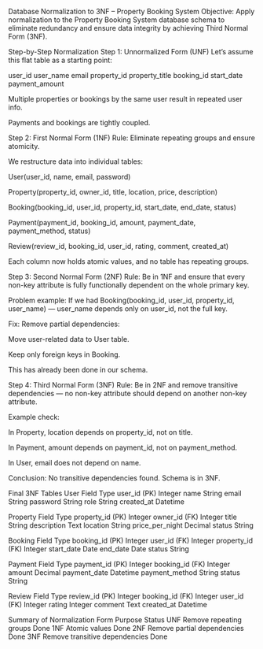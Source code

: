 Database Normalization to 3NF – Property Booking System
Objective:
Apply normalization to the Property Booking System database schema to eliminate redundancy and ensure data integrity by achieving Third Normal Form (3NF).

Step-by-Step Normalization
Step 1: Unnormalized Form (UNF)
Let’s assume this flat table as a starting point:

user_id	user_name	email	property_id	property_title	booking_id	start_date	payment_amount

Multiple properties or bookings by the same user result in repeated user info.

Payments and bookings are tightly coupled.

Step 2: First Normal Form (1NF)
Rule: Eliminate repeating groups and ensure atomicity.

We restructure data into individual tables:

User(user_id, name, email, password)

Property(property_id, owner_id, title, location, price, description)

Booking(booking_id, user_id, property_id, start_date, end_date, status)

Payment(payment_id, booking_id, amount, payment_date, payment_method, status)

Review(review_id, booking_id, user_id, rating, comment, created_at)

Each column now holds atomic values, and no table has repeating groups.

Step 3: Second Normal Form (2NF)
Rule: Be in 1NF and ensure that every non-key attribute is fully functionally dependent on the whole primary key.

Problem example:
If we had Booking(booking_id, user_id, property_id, user_name) — user_name depends only on user_id, not the full key.

Fix: Remove partial dependencies:

Move user-related data to User table.

Keep only foreign keys in Booking.

This has already been done in our schema.

Step 4: Third Normal Form (3NF)
Rule: Be in 2NF and remove transitive dependencies — no non-key attribute should depend on another non-key attribute.

Example check:

In Property, location depends on property_id, not on title.

In Payment, amount depends on payment_id, not on payment_method.

In User, email does not depend on name.

Conclusion: No transitive dependencies found. 
Schema is in 3NF.

Final 3NF Tables
User
Field	Type
user_id (PK)	Integer
name	String
email	String
password	String
role	String
created_at	Datetime

Property
Field	Type
property_id (PK)	Integer
owner_id (FK)	Integer
title	String
description	Text
location	String
price_per_night	Decimal
status	String

Booking
Field	Type
booking_id (PK)	Integer
user_id (FK)	Integer
property_id (FK)	Integer
start_date	Date
end_date	Date
status	String

Payment
Field	Type
payment_id (PK)	Integer
booking_id (FK)	Integer
amount	Decimal
payment_date	Datetime
payment_method	String
status	String

Review
Field	Type
review_id (PK)	Integer
booking_id (FK)	Integer
user_id (FK)	Integer
rating	Integer
comment	Text
created_at	Datetime

Summary of Normalization
Form	Purpose	                    Status
UNF	Remove repeating groups	         Done
1NF	Atomic values	                 Done
2NF	Remove partial dependencies	     Done
3NF	Remove transitive dependencies	 Done